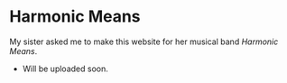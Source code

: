 # Harmonic Means

My sister asked me to make this website for her musical band _Harmonic Means_.

* Will be uploaded soon.
